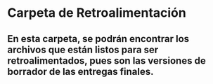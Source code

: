 # Carpeta de Retroalimentación

## En esta carpeta, se podrán encontrar los archivos que están listos para ser retroalimentados, pues son las versiones de borrador de las entregas finales.




